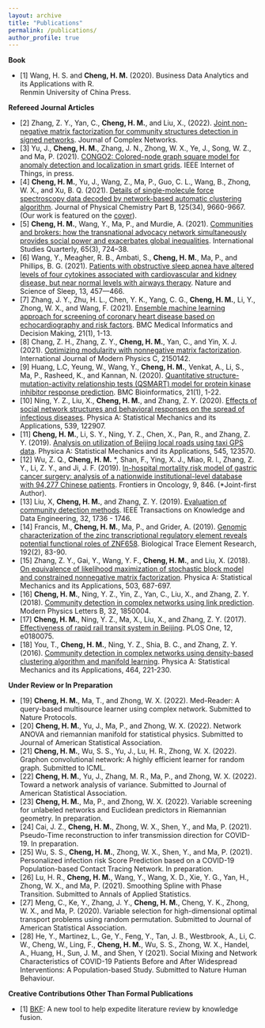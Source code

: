 ```yaml
---
layout: archive
title: "Publications"
permalink: /publications/
author_profile: true
---
```


**Book** 
* [1] Wang, H. S. and **Cheng, H. M.** (2020). Business Data Analytics and its Applications with R. <br />Renmin University of China Press. 

**Refereed Journal Articles**
* [2] Zhang, Z. Y., Yan, C., **Cheng, H. M.**, and Liu, X., (2022). [Joint non-negative matrix
factorization for community structures detection in signed networks](https://academic.oup.com/comnet/article-abstract/10/3/cnac016/6594544). Journal of Complex Networks.
* [3] Yu, J., **Cheng, H. M.**, Zhang, J. N., Zhong, W. X., Ye, J., Song, W. Z., and Ma, P. (2021). [CONGO2: Colored-node graph square model for anomaly detection and localization in smart grids](https://ieeexplore.ieee.org/abstract/document/9681863). IEEE Internet of Things, in press.
* [4] **Cheng, H. M.**, Yu, J., Wang, Z., Ma, P., Guo, C. L., Wang, B., Zhong, W. X., and Xu, B. Q. (2021). [Details of single-molecule force spectroscopy data decoded by network-based automatic clustering algorithm](https://pubs.acs.org/doi/10.1021/acs.jpcb.1c03552). Journal of Physical Chemistry Part B, 125(34), 9660-9667. (Our work is featured on the [cover](https://pubs.acs.org/pb-assets/images/_journalCovers/jpcbfk/jpcbfk_v125i034-2.jpg?0.7869373383777472)).
* [5] **Cheng, H. M.**, Wang, Y., Ma, P., and Murdie, A. (2021). [Communities and brokers: how the transnational advocacy network simultaneously provides social power and exacerbates global
inequalities](https://academic.oup.com/isq/article/65/3/724/6281456). International Studies Quarterly, 65(3), 724–38.
* [6] Wang, Y., Meagher, R. B., Ambati, S., **Cheng, H. M.**, Ma, P., and Phillips, B. G. (2021). [Patients with obstructive sleep apnea have altered levels of four cytokines associated with cardiovascular and kidney disease, but near normal levels with airways therapy](https://www.ncbi.nlm.nih.gov/pmc/articles/PMC8006954/). Nature and
Science of Sleep, 13, 457—466.
* [7] Zhang, J. Y., Zhu, H. L., Chen, Y. K., Yang, C. G., **Cheng, H. M.**, Li, Y., Zhong, W. X.,
and Wang, F. (2021). [Ensemble machine learning approach for screening of coronary heart
disease based on echocardiography and risk factors](https://bmcmedinformdecismak.biomedcentral.com/articles/10.1186/s12911-021-01535-5). BMC Medical Informatics and Decision
Making, 21(1), 1-13.
* [8] Chang, Z. H., Zhang, Z. Y., **Cheng, H. M.**, Yan, C., and Yin, X. J. (2021). [Optimizing
modularity with nonnegative matrix factorization](https://www.worldscientific.com/doi/10.1142/S0129183121501424). International Journal of Modern Physics
C, 2150142.
* [9] Huang, L.C, Yeung, W., Wang, Y., **Cheng, H. M.**, Venkat, A., Li, S., Ma, P., Rasheed, K., and
Kannan, N. (2020). [Quantitative structure-mutation-activity relationship tests (QSMART)
model for protein kinase inhibitor response prediction](https://bmcbioinformatics.biomedcentral.com/articles/10.1186/s12859-020-03842-6). BMC Bioinformatics, 21(1), 1-22.
* [10] Ning, Y. Z., Liu, X., **Cheng, H. M.**, and Zhang, Z. Y. (2020). [Effects of social network
structures and behavioral responses on the spread of infectious diseases](https://www.sciencedirect.com/science/article/pii/S0378437119316498#:~:text=It%20is%20shown%20that%20the,on%20different%20networks%20are%20compared). Physica A: Statistical
Mechanics and its Applications, 539, 122907.
* [11] **Cheng, H. M.**, Li, S. Y., Ning, Y. Z., Chen, X., Pan, R., and Zhang, Z. Y. (2019). [Analysis
on utilization of Beijing local roads using taxi GPS data](https://www.sciencedirect.com/science/article/pii/S0378437119319880). Physica A: Statistical Mechanics
and its Applications, 545, 123570.
* [12] Wu, Z. Q., **Cheng, H. M.** *, Shan, F., Ying, X. J., Miao, R. l., Zhang, Z. Y., Li, Z. Y., and
Ji, J. F. (2019). [In-hospital mortality risk model of gastric cancer surgery: analysis of a
nationwide institutional-level database with 94,277 Chinese patients](https://www.frontiersin.org/articles/10.3389/fonc.2019.00846/full). Frontiers in Oncology,
9, 846. (*Joint-first Author).
* [13] Liu, X, **Cheng, H. M.**, and Zhang, Z. Y. (2019). [Evaluation of community detection methods](https://ieeexplore.ieee.org/document/8693534).
IEEE Transactions on Knowledge and Data Engineering, 32, 1736 - 1746.
* [14] Francis, M., **Cheng, H. M.**, Ma, P., and Grider, A. (2019). [Genomic characterization of the
zinc transcriptional regulatory element reveals potential functional roles of ZNF658](https://link.springer.com/article/10.1007/s12011-019-1650-9). Biological Trace Element Research, 192(2), 83-90.
* [15] Zhang, Z. Y., Gai, Y., Wang, Y. F., **Cheng, H. M.**, and Liu, X. (2018). [On equivalence
of likelihood maximization of stochastic block model and constrained nonnegative matrix
factorization](https://www.sciencedirect.com/science/article/pii/S0378437118301389). Physica A: Statistical Mechanics and its Applications, 503, 687-697.
* [16] **Cheng, H. M.**, Ning, Y. Z., Yin, Z., Yan, C., Liu, X., and Zhang, Z. Y. (2018). [Community
detection in complex networks using link prediction](https://www.worldscientific.com/doi/pdf/10.1142/S0217984918500045). Modern Physics Letters B, 32, 1850004.
* [17] **Cheng, H. M.**, Ning, Y. Z., Ma, X., Liu, X., and Zhang, Z. Y. (2017). [Effectiveness of rapid
rail transit system in Beijing](https://journals.plos.org/plosone/article?id=10.1371/journal.pone.0180075). PLOS One, 12, e0180075.
* [18] You, T., **Cheng, H. M.**, Ning, Y. Z., Shia, B. C., and Zhang, Z. Y. (2016). [Community detection in complex networks using density-based clustering algorithm and manifold learning](https://www.sciencedirect.com/science/article/pii/S0378437116304563).
Physica A: Statistical Mechanics and its Applications, 464, 221-230.


**Under Review or In Preparation**
* [19] **Cheng, H. M.**, Ma, T., and Zhong, W. X. (2022). Med-Reader: A query-based multisource
learner using complex network. Submitted to Nature Protocols.
* [20] **Cheng, H. M.**, Yu, J., Ma, P., and Zhong, W. X. (2022). Network ANOVA and riemannian
manifold for statistical physics. Submitted to Journal of American Statistical Association.
* [21] **Cheng, H. M.**, Wu, S. S., Yu, J., Lu, H. R., Zhong, W. X. (2022). Graphon convolutional
network: A highly efficient learner for random graph. Submitted to ICML.
* [22] **Cheng, H. M.**, Yu, J., Zhang, M. R., Ma, P., and Zhong, W. X. (2022). Toward a network
analysis of variance. Submitted to Journal of American Statistical Association.
* [23] **Cheng, H. M.**, Ma, P., and Zhong, W. X. (2022). Variable screening for unlabeled networks
and Euclidean predictors in Riemannian geometry. In preparation.
* [24] Cai, J. Z., **Cheng, H. M.**, Zhong, W. X., Shen, Y., and Ma, P. (2021). Pseudo-Time reconstruction to 
infer transmission direction for COVID-19. In preparation.
* [25] Wu, S. S., **Cheng, H. M.**, Zhong, W. X., Shen, Y., and Ma, P. (2021). Personalized infection
risk Score Prediction based on a COVID-19 Population-based Contact Tracing Network. In
preparation.
* [26] Lu, H. R., **Cheng, H. M.**, Wang, Y., Wang, X. D., Xie, Y. G., Yan, H., Zhong, W. X., and
Ma, P. (2021). Smoothing Spline with Phase Transition. Submitted to Annals of Applied
Statistics.
* [27] Meng, C., Ke, Y., Zhang, J. Y., **Cheng, H. M.**, Cheng, Y. K., Zhong, W. X., and Ma, P.
(2020). Variable selection for high-dimensional optimal transport problems using random
permutation. Submitted to Journal of American Statistical Association.
* [28] He, Y., Martinez, L., Ge, Y., Feng, Y., Tan, J. B., Westbrook, A., Li, C. W., Cheng, W., Ling,
F., **Cheng, H. M.**, Wu, S. S., Zhong, W. X., Handel, A., Huang, H., Sun, J. M., and Shen,
Y (2021). Social Mixing and Network Characteristics of COVID-19 Patients Before and
After Widespread Interventions: A Population-based Study. Submitted to Nature Human
Behaviour. 

**Creative Contributions Other Than Formal Publications**
* [1] [BKF](https://bdal.shinyapps.io/BKF-system/): A new tool to help expedite literature review by knowledge fusion. 


